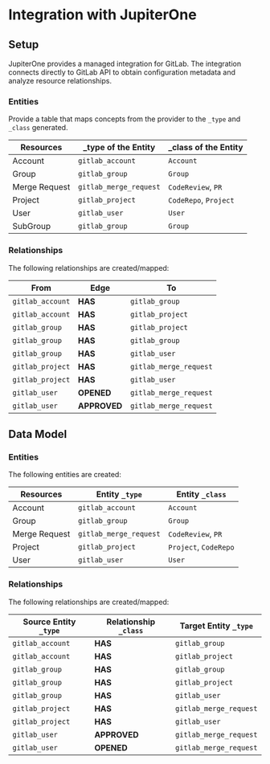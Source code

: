 # Integration with JupiterOne

## Setup

JupiterOne provides a managed integration for GitLab. The integration connects
directly to GitLab API to obtain configuration metadata and analyze resource
relationships.

### Entities

Provide a table that maps concepts from the provider to the `_type` and `_class`
generated.

| Resources     | \_type of the Entity   | \_class of the Entity |
| ------------- | ---------------------- | --------------------- |
| Account       | `gitlab_account`       | `Account`             |
| Group         | `gitlab_group`         | `Group`               |
| Merge Request | `gitlab_merge_request` | `CodeReview`, `PR`    |
| Project       | `gitlab_project`       | `CodeRepo`, `Project` |
| User          | `gitlab_user`          | `User`                |
| SubGroup      | `gitlab_group`         | `Group`               |

### Relationships

The following relationships are created/mapped:

| From             | Edge         | To                     |
| ---------------- | ------------ | ---------------------- |
| `gitlab_account` | **HAS**      | `gitlab_group`         |
| `gitlab_account` | **HAS**      | `gitlab_project`       |
| `gitlab_group`   | **HAS**      | `gitlab_project`       |
| `gitlab_group`   | **HAS**      | `gitlab_group`         |
| `gitlab_group`   | **HAS**      | `gitlab_user`          |
| `gitlab_project` | **HAS**      | `gitlab_merge_request` |
| `gitlab_project` | **HAS**      | `gitlab_user`          |
| `gitlab_user`    | **OPENED**   | `gitlab_merge_request` |
| `gitlab_user`    | **APPROVED** | `gitlab_merge_request` |

<!-- {J1_DOCUMENTATION_MARKER_START} -->
<!--
********************************************************************************
NOTE: ALL OF THE FOLLOWING DOCUMENTATION IS GENERATED USING THE
"j1-integration document" COMMAND. DO NOT EDIT BY HAND! PLEASE SEE THE DEVELOPER
DOCUMENTATION FOR USAGE INFORMATION:

https://github.com/JupiterOne/sdk/blob/master/docs/integrations/development.md
********************************************************************************
-->

## Data Model

### Entities

The following entities are created:

| Resources     | Entity `_type`         | Entity `_class`       |
| ------------- | ---------------------- | --------------------- |
| Account       | `gitlab_account`       | `Account`             |
| Group         | `gitlab_group`         | `Group`               |
| Merge Request | `gitlab_merge_request` | `CodeReview`, `PR`    |
| Project       | `gitlab_project`       | `Project`, `CodeRepo` |
| User          | `gitlab_user`          | `User`                |

### Relationships

The following relationships are created/mapped:

| Source Entity `_type` | Relationship `_class` | Target Entity `_type`  |
| --------------------- | --------------------- | ---------------------- |
| `gitlab_account`      | **HAS**               | `gitlab_group`         |
| `gitlab_account`      | **HAS**               | `gitlab_project`       |
| `gitlab_group`        | **HAS**               | `gitlab_group`         |
| `gitlab_group`        | **HAS**               | `gitlab_project`       |
| `gitlab_group`        | **HAS**               | `gitlab_user`          |
| `gitlab_project`      | **HAS**               | `gitlab_merge_request` |
| `gitlab_project`      | **HAS**               | `gitlab_user`          |
| `gitlab_user`         | **APPROVED**          | `gitlab_merge_request` |
| `gitlab_user`         | **OPENED**            | `gitlab_merge_request` |

<!--
********************************************************************************
END OF GENERATED DOCUMENTATION AFTER BELOW MARKER
********************************************************************************
-->
<!-- {J1_DOCUMENTATION_MARKER_END} -->
